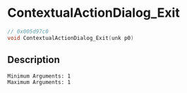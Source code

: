 # ContextualActionDialog_Exit
```c
// 0x005d97c0
void ContextualActionDialog_Exit(unk p0)
```
## Description
```
Minimum Arguments: 1
Maximum Arguments: 1
```
